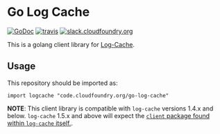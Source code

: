 # Go Log Cache

[![GoDoc][go-doc-badge]][go-doc] [![travis][travis-badge]][travis] [![slack.cloudfoundry.org][slack-badge]][log-cache-slack]

This is a golang client library for [Log-Cache][log-cache].

## Usage

This repository should be imported as:

`import logcache "code.cloudfoundry.org/go-log-cache"`

**NOTE**: This client library is compatible with `log-cache` versions 1.4.x and
below. `log-cache` 1.5.x and above will expect the [`client` package found within
`log-cache` itself.][new-client].

[slack-badge]:              https://slack.cloudfoundry.org/badge.svg
[log-cache-slack]:          https://cloudfoundry.slack.com/archives/log-cache
[log-cache]:                https://code.cloudfoundry.org/log-cache
[go-doc-badge]:             https://godoc.org/code.cloudfoundry.org/go-log-cache?status.svg
[go-doc]:                   https://godoc.org/code.cloudfoundry.org/go-log-cache
[travis-badge]:             https://travis-ci.org/cloudfoundry/go-log-cache.svg?branch=master
[travis]:                   https://travis-ci.org/cloudfoundry/go-log-cache?branch=master
[new-client]:               https://github.com/cloudfoundry/log-cache/tree/master/client
